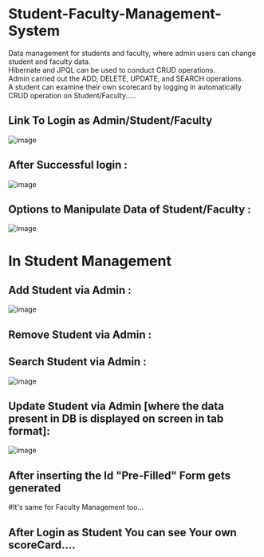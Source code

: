 # Student-Faculty-Management-System
Data management for students and faculty, where admin users can change student and faculty data.<br> Hibernate and JPQL can be used to conduct CRUD operations.<br> 
Admin carried out the ADD, DELETE, UPDATE, and SEARCH operations.<br>
A student can examine their own scorecard by logging in automatically
CRUD operation on Student/Faculty.....
## Link To Login as Admin/Student/Faculty
![image](https://user-images.githubusercontent.com/75301824/213915066-fcae25e0-99cc-46a2-a8e8-85d29530e310.png)
## After Successful login : 
![image](https://user-images.githubusercontent.com/75301824/213915223-f45819b7-88d5-483d-a08e-f6b582d073bb.png)
## Options to Manipulate Data of Student/Faculty :
![image](https://user-images.githubusercontent.com/75301824/213915278-ccb13036-60eb-4a0d-827e-e379fb884efb.png)

# In Student Management
## Add Student via Admin :
![image](https://user-images.githubusercontent.com/75301824/213915327-ffad3d8b-6ae1-40a0-aa8c-41532d6e6001.png)
## Remove Student via Admin :

## Search Student via Admin :
![image](https://user-images.githubusercontent.com/75301824/213915360-79bd02fc-d871-4b68-9244-4662d91ceb17.png)
## Update Student via Admin [where the data present in DB is displayed on screen in tab format]:
![image](https://user-images.githubusercontent.com/75301824/213915449-0832db74-974d-4b55-92a0-78f081e65dba.png)
## After inserting the Id "Pre-Filled" Form gets generated

#It's same for Faculty Management too...

## After Login as Student You can see Your own scoreCard....
